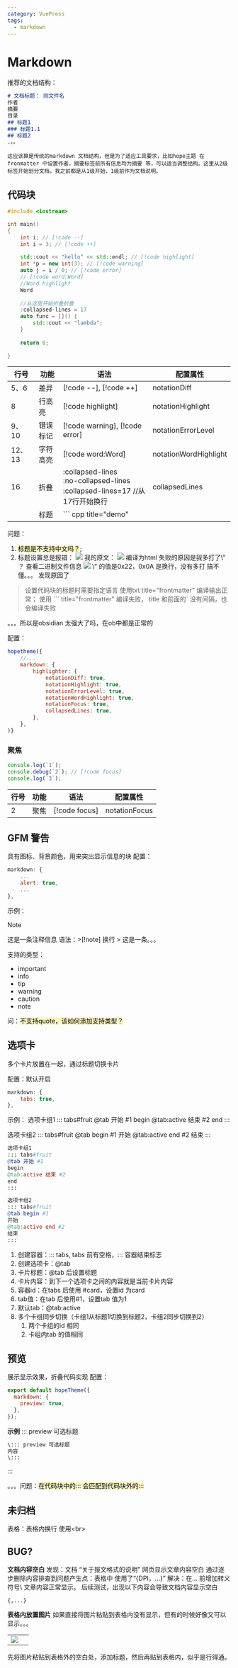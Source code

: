 ```yaml
---
category: VuePress
tags:
  - markdown
---
```


# Markdown
推荐的文档结构：
``` markdown
# 文档标题： 同文件名
作者
摘要
目录
## 标题1
### 标题1.1
## 标题2
.。。
```
	这应该算是传统的markdown 文档结构，但是为了适应工具要求，比如hope主题 在fronmatter 中设置作者，摘要标签前所有信息均为摘要 等，可以适当调整结构。这里从2级标签开始划分文档，我之前都是从1级开始，1级前作为文档说明。

## 代码块
``` cpp title="demo"
#include <iostream>

int main()
{
	int i; // [!code --]
	int i = 3; // [!code ++]
	
	std::cout << "hello" << std::endl; // [!code highlight]
	int *p = new int(3); // [!code warning]
	auto j = i / 0; // [!code error]
	// [!code word:Word]
	//Word highlight
	Word
	
	//从这里开始折叠折叠
	:collapsed-lines = 17
	auto func = []() {
		std::cout << "lambda";
	}
	
	return 0;
	
}
```

| 行号    | 功能   | 语法                                                                        | 配置属性                  |
| ----- | ---- | ------------------------------------------------------------------------- | --------------------- |
| 5、6   | 差异   | \[!code --], \[!code ++]                                                  | notationDiff          |
| 8     | 行高亮  | \[!code highlight]                                                        | notationHighlight     |
| 9、10  | 错误标记 | \[!code warning], \[!code error]                                          | notationErrorLevel    |
| 12、13 | 字符高亮 | \[!code word:Word]                                                        | notationWordHighlight |
| 16    | 折叠   | :collapsed-lines<br>:no-collapsed-lines<br>:collapsed-lines=17 //从17行开始换行 | collapsedLines        |
|       | 标题   | \`\`\`  cpp title="demo"                                                  |                       |

问题：
1. <mark style="background: #FFF3A3A6;">标题是不支持中文吗？</mark>; 
2. 标题设置总是报错：
![](./attachments/Markdown.webp)
我的原文：
![](./attachments/Markdown-1.webp)
	编译为html 失败的原因是我多打了\” ？
	查看二进制文件信息
![](./attachments/Markdown-2.webp)
	\“ 的值是0x22，0x0A 是换行，没有多打
	搞不懂。。。
发现原因了
> 
>设置代码块的标题时需要指定语言
>使用txt title="frontmatter" 编译输出正常；
>使用 \`\`\` title="frontmatter" 编译失败，
>title 和前面的\` 没有间隔，也会编译失败

。。。所以是obsidian 太强大了吗，在ob中都是正常的

配置：
``` js title="theme.ts"
hopetheme({
	//...
	markdown: {
		highlighter: {
			notationDiff: true,
			notationHighlight: true,
			notationErrorLevel: true,
			notationWordHighlight: true,
			notationFocus: true,
			collapsedLines: true,
		},
	},
)}
```
### 聚焦
``` js
console.log(`1`);
console.debug(`2`); // [!code focus]
console.log(`3`);
```

| 行号  | 功能  | 语法             | 配置属性          |
| --- | --- | -------------- | ------------- |
| 2   | 聚焦  | \[!code focus] | notationFocus |

## GFM 警告
具有图标、背景颜色，用来突出显示信息的块
配置：
``` js title="theme.ts"
markdown: {
	...
	alert: true,
	...
},
```

示例：
> [!note]
> 这是一条注释信息
> 语法：\>\[!note]  换行 > 这是一条。。。

支持的类型：
- important
- info
- tip
- warning
- caution
- note

问：<mark style="background: #FFF3A3A6;">不支持quote，该如何添加支持类型？</mark>


## 选项卡
多个卡片放置在一起，通过标题切换卡片

配置：默认开启
``` js title="themt.ts"
markdown: {
	tabs: true,
},
```

示例：
选项卡组1
::: tabs#fruit
@tab 开始 #1
begin
@tab:active 结束 #2
end
:::

选项卡组2
::: tabs#fruit
@tab begin #1
开始
@tab:active end #2
结束
:::


``` mk title="选项卡语法"
选项卡组1
::: tabs#fruit
@tab 开始 #1
begin
@tab:active 结束 #2
end
:::

选项卡组2
::: tabs#fruit
@tab begin #1
开始
@tab:active end #2
结束
:::
```
1. 创建容器：\:\:\: tabs, tabs 前有空格，\:\:\:  容器结束标志
2. 创建选项卡：\@tab
3. 卡片标题：\@tab 后设置标题
4. 卡片内容：到下一个选项卡之间的内容就是当前卡片内容
5. 容器id：在tabs 后使用 \#card，设置id 为card
6. tab值：在tab 后使用#1，设置tab 值为1
7. 默认tab：\@tab:active
8. 多个卡组同步切换（卡组1从标题1切换到标题2，卡组2同步切换到2）
	1. 两个卡组的id 相同
	2. 卡组内tab 的值相同

## 预览
展示显示效果，折叠代码实现
配置：
``` js title="theme.ts"
export default hopeTheme({
  markdown: {
    preview: true,
  },
});
```

**示例**
::: preview 可选标题
``` txt
\::: preview 可选标题
内容
\:::
```
:::

。。。问题：<mark style="background: #FFF3A3A6;">在代码块中的\::: 会匹配到代码块外的::: </mark>

## 未归档
表格：表格内换行 使用\<br>

## BUG? 
**文档内容空白**
发现：文档 “关于报文格式的说明”  网页显示文章内容空白
通过逐步删除内容排查到问题产生点：表格中 使用了“{DPI，\...}”
解决：在... 前增加转义符号\\ 文章内容正常显示。
后续测试，出现以下内容会导致文档内容显示空白
``` 
{,...}
```

**表格内放置图片**
如果直接将图片粘贴到表格内没有显示，但有的时候好像又可以显示。。。

|                                    |     |
| ---------------------------------- | --- |
| ![](./attachments/Markdown-3.webp) |     |

先将图片粘贴到表格外的空白处，添加标题，然后再贴到表格内，似乎是行得通。


